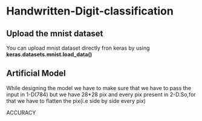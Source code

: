 # Handwritten-Digit-classification
<h2>Upload the mnist dataset</h2>
<p>You can upload mnist dataset directly fron keras by using <b> keras.datasets.mnist.load_data()</b></p>

<h2>Artificial Model</h2>
<p>While designing the model we have to make sure that we have to pass the input in 1-D(784) but we have 28*28 pix and every pix present in 2-D.So,for that we have to flatten the pix(i.e side by side every pix) </p>
<p>ACCURACY</p>
<img src="
